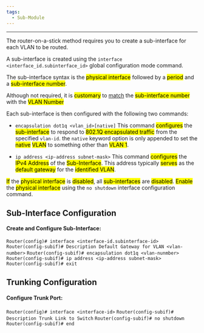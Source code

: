 ```yaml
---
tags:
  - Sub-Module
---
```


---
The router-on-a-stick method requires you to create a sub-interface for each VLAN to be routed.

A sub-interface is created using the `interface <interface_id.subinterface_id>` global configuration mode command.

The sub-interface syntax is the <mark class="hltr-cyan">physical interface</mark> followed by a <mark class="hltr-green">period</mark> and a <mark class="hltr-yellow">sub-interface number</mark>.

Although not required, it is <mark class="hltr-cyan">customary</mark> to <u>match</u> the <mark class="hltr-green">sub-interface number</mark> with the <mark class="hltr-pink">VLAN Number</mark>

Each sub-interface is then configured with the following two commands:

- `encapsulation dot1q <vlan_id>[native]`
  This command <mark class="hltr-cyan">configures</mark> the <mark class="hltr-yellow">sub-interface</mark> to respond to <mark class="hltr-pink">802.1Q encapsulated traffic</mark> from the specified `vlan-id`.
  the `native` keyword option is only appended to set the <mark class="hltr-cyan">native</mark> <mark class="hltr-yellow">VLAN</mark> to something other than <mark class="hltr-pink">VLAN 1</mark>.

- `ip address <ip-address subnet-mask>`
  This command <mark class="hltr-cyan">configures</mark> the <mark class="hltr-green">IPv4 Address</mark> of the <mark class="hltr-yellow">Sub-Interface</mark>.
  This address typically <mark class="hltr-yellow">serves</mark> as the <mark class="hltr-green">default gateway</mark> for the <mark class="hltr-pink">identified VLAN</mark>.

<mark class="hltr-cyan">If</mark> the <mark class="hltr-green">physical interface</mark> is <mark class="hltr-yellow">disabled</mark>, all <mark class="hltr-pink">sub-interfaces</mark> are <mark class="hltr-red">disabled</mark>.
<mark class="hltr-pink">Enable</mark> the <mark class="hltr-green">physical interface</mark> using the `no shutdown` interface configuration command.

## Sub-Interface Configuration

#### Create and Configure Sub-Interface:
`Router(config)# interface <interface-id.subinterface-id>`
`Router(config-subif)# Description Default Gateway for VLAN <vlan-number>`
`Router(config-subif)# encapsulation dot1q <vlan-nunmber>`
`Router(config-subif)# ip address <ip-address subnet-mask>`
`Router(config-subif)# exit`

## Trunking Configuration

#### Configure Trunk Port:
`Router(config)# interface <interface-id>`
`Router(config-subif)# Description Trunk Link to Switch`
`Router(config-subif)# no shutdown`
`Router(config-subif)# end`